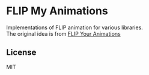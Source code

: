 # FLIP My Animations

Implementations of FLIP animation for various libraries.  
The original idea is from [FLIP Your Animations](https://aerotwist.com/blog/flip-your-animations/)

## License

MIT
